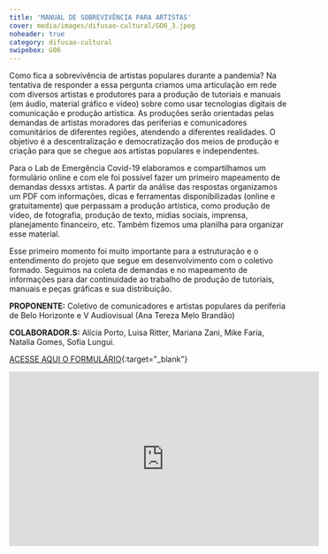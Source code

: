 ```yaml
---
title: 'MANUAL DE SOBREVIVÊNCIA PARA ARTISTAS'
cover: media/images/difusao-cultural/GO6_3.jpeg
noheader: true
category: difusao-cultural
swipebox: G06
---
```

  
Como fica a sobrevivência de artistas populares durante a pandemia? Na tentativa de responder a essa pergunta criamos uma articulação em rede com diversos artistas e produtores para a produção de tutoriais e manuais (em áudio, material gráfico e
vídeo) sobre como usar tecnologias digitais de comunicação e produção artística. As produções serão orientadas pelas demandas de artistas moradores das periferias e comunicadores comunitários de diferentes regiões, atendendo a diferentes realidades. O objetivo é a descentralização e democratização dos meios de produção e criação para que se chegue aos artistas populares e independentes.
  
Para o Lab de Emergência Covid-19 elaboramos e compartilhamos um formulário online e com ele foi possível fazer um primeiro mapeamento de demandas dessxs artistas. A partir da análise das respostas organizamos um PDF com informações, dicas e ferramentas disponibilizadas (online e gratuitamente) que perpassam a produção artística, como produção de vídeo, de fotografia, produção de texto, mídias sociais, imprensa, planejamento financeiro, etc. Também fizemos uma planilha para
organizar esse material.
  
Esse primeiro momento foi muito importante para a estruturação e o entendimento do projeto que segue em desenvolvimento com o coletivo formado. Seguimos na coleta de demandas e no mapeamento de informações para dar continuidade ao trabalho de
produção de tutoriais, manuais e peças gráficas e sua distribuição.
  
**PROPONENTE:**
Coletivo de comunicadores e artistas populares da periferia de Belo Horizonte e V Audiovisual (Ana Tereza Melo Brandão)
  
**COLABORADOR.S:** 
Alícia Porto, Luisa Ritter, Mariana Zani, Mike Faria, Natalia Gomes, Sofia Lungui.

[ACESSE AQUI O FORMULÁRIO](https://docs.google.com/forms/d/e/1FAIpQLSfnMvmYzNQcMljRh7zqZEOXGaiRQ98gh8zxifiys2WRxDYJlg/viewform?usp=send_form){:target="_blank"}

<div class="video-wrapper video-wrapper-16x9">
<iframe width="560" height="315" src="https://www.youtube.com/embed/d5JGSz1Mz7k" frameborder="0" allow="accelerometer; autoplay; encrypted-media; gyroscope; picture-in-picture" allowfullscreen></iframe>
</div>
  
  